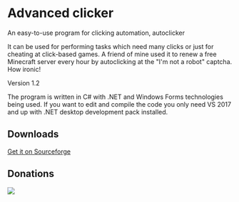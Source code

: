 # Advanced clicker
An easy-to-use program for clicking automation, autoclicker

It can be used for performing tasks which need many clicks or just for cheating at click-based games.
A friend of mine used it to renew a free Minecraft server every hour by autoclicking at the "I'm not a robot" captcha. How ironic!

Version 1.2

The program is written in C# with .NET and Windows Forms technologies being used. If you want to edit and compile the code you only need VS 2017 and up with .NET desktop development pack installed.

Downloads
---------
[Get it on Sourceforge](https://sourceforge.net/projects/advanced-clicker/)

Donations
------
[![](https://www.paypalobjects.com/en_US/i/btn/btn_donateCC_LG.gif)](https://www.paypal.com/donate/?hosted_button_id=P7KRW2GXG6Q9U)
